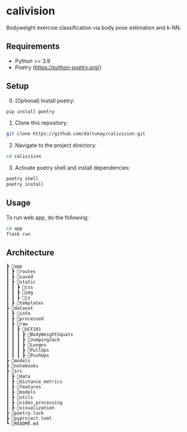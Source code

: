# calivision

Bodyweight exercise classification via body pose estimation and k-NN.

## Requirements

- Python >= 3.9
- Poetry (https://python-poetry.org/)

## Setup

0. (Optional) Install poetry:

```bash
pip install poetry
```

1. Clone this repository:

```bash
git clone https://github.com/daltunay/calivision.git
```

2. Navigate to the project directory:

```bash
cd calivision
```

3. Activate poetry shell and install dependencies:

```bash
poetry shell
poetry install
```

## Usage

To run web app, do the following:

```bash
cd app
flask run
```

## Architecture

```
┣ 📂app
┃ ┣ 📂routes
┃ ┣ 📂saved
┃ ┣ 📂static
┃ ┃ ┣ 📂css
┃ ┃ ┣ 📂img
┃ ┃ ┣ 📂js
┃ ┣ 📂templates
┣ 📂dataset
┃ ┣ 📂info
┃ ┣ 📂processed
┃ ┣ 📂raw
┃ ┃ ┣ 📂UCF101
┃ ┃ ┃ ┣ 📂BodyWeightSquats
┃ ┃ ┃ ┣ 📂JumpingJack
┃ ┃ ┃ ┣ 📂Lunges
┃ ┃ ┃ ┣ 📂PullUps
┃ ┃ ┃ ┣ 📂PushUps
┣ 📂models
┣ 📂notebooks
┣ 📂src
┃ ┣ 📂data
┃ ┣ 📂distance_metrics
┃ ┣ 📂features
┃ ┣ 📂models
┃ ┣ 📂utils
┃ ┣ 📂video_processing
┃ ┣ 📂visualization
┣ 📜poetry.lock
┣ 📜pyproject.toml
┗ 📜README.md
```